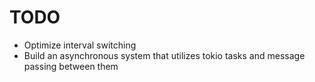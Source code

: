 # TODO

* Optimize interval switching
* Build an asynchronous system that utilizes tokio tasks and message passing between them
